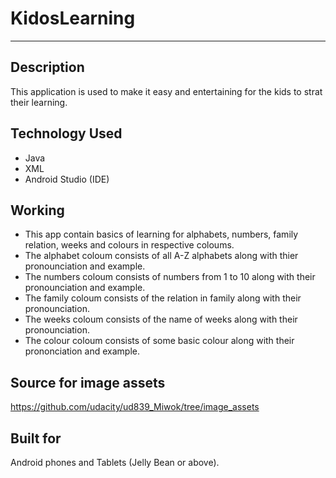 # KidosLearning
---
## Description
This application is used to make it easy and entertaining for the kids to strat their learning.

## Technology Used
* Java
* XML
* Android Studio (IDE)

## Working
* This app contain basics of learning for alphabets, numbers, family relation, weeks and colours in respective coloums.
* The alphabet coloum consists of all A-Z alphabets along with thier pronounciation and example.
* The numbers coloum consists of numbers from 1 to 10 along with their pronounciation and example.
* The family coloum consists of the relation in family along with their pronounciation.
* The weeks coloum consists of the name of weeks along with their pronounciation.
* The colour coloum consists of some basic colour along with their prononciation and example.

## Source for image assets
https://github.com/udacity/ud839_Miwok/tree/image_assets

## Built for
Android phones and Tablets (Jelly Bean or above).
